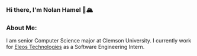 ### Hi there, I'm Nolan Hamel 🌲🏔️

### About Me:

I am senior Computer Science major at Clemson University.
I currently work for [Eleos Technologies](https://eleostech.com/) as a Software Engineering Intern.

<!--
**nolan-hamel/nolan-hamel** is a ✨ _special_ ✨ repository because its `README.md` (this file) appears on your GitHub profile.

Here are some ideas to get you started:

- 🔭 I’m currently working on ...
- 🌱 I’m currently learning ...
- 👯 I’m looking to collaborate on ...
- 🤔 I’m looking for help with ...
- 💬 Ask me about ...
- 📫 How to reach me: ...
- 😄 Pronouns: ...
- ⚡ Fun fact: ...
-->

